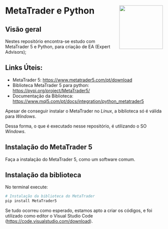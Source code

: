 # MetaTrader e Python <img src="[Logo python](https://upload.wikimedia.org/wikipedia/commons/thumb/f/f8/Python_logo_and_wordmark.svg/1200px-Python_logo_and_wordmark.svg.png)" align="right" height="139"/>

## Visão geral

Nestes repositório encontra-se estudo com MetaTrader 5 e Python, para criação de EA (Expert Advisors);

## Links Úteis:

* MetaTrader 5: https://www.metatrader5.com/pt/download
* Biblioteca MetaTrader 5 para python: https://pypi.org/project/MetaTrader5/
* Documentação da Biblioteca: https://www.mql5.com/pt/docs/integration/python_metatrader5

Apesar de conseguir instalar o MetaTrader no *Linux*, a biblioteca só é válida para *Windows*.

Dessa forma, o que é executado nesse repositório, é utilizando o SO *Windows*.

## Instalação do MetaTrader 5

Faça a instalação do MetaTrader 5, como um software comum.

## Instalação da biblioteca

No terminal execute:

``` python
# Instalação da biblioteca do MetaTrader
pip install MetaTrader5
```

Se tudo ocorreu como esperado,
estamos apto a criar os códigos,
e foi utilizado como editor o Visual Studio Code (https://code.visualstudio.com/download).